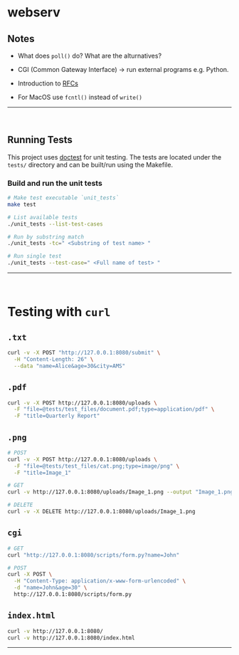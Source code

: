 # webserv

## Notes

- What does `poll()` do? What are the alturnatives?

- CGI (Common Gateway Interface) -> run external programs e.g. Python.

- Introduction to [RFCs](https://www.ietf.org/process/rfcs/#introduction)

- For MacOS use `fcntl()` instead of `write()`

---

<br/>



## Running Tests

This project uses [doctest](https://github.com/doctest/doctest) for unit testing. The tests are located under the `tests/` directory and can be built/run using the Makefile.

### Build and run the unit tests

```bash
# Make test executable `unit_tests`
make test

# List available tests
./unit_tests --list-test-cases

# Run by substring match
./unit_tests -tc=" <Substring of test name> "

# Run single test
./unit_tests --test-case=" <Full name of test> "
```

---

<br/>


# Testing with `curl`

## `.txt`

```bash
curl -v -X POST "http://127.0.0.1:8080/submit" \
  -H "Content-Length: 26" \
  --data "name=Alice&age=30&city=AMS"
```

## `.pdf`

```bash
curl -v -X POST http://127.0.0.1:8080/uploads \
  -F "file=@tests/test_files/document.pdf;type=application/pdf" \
  -F "title=Quarterly Report"
```

## `.png`

```bash
# POST
curl -v -X POST http://127.0.0.1:8080/uploads \
  -F "file=@tests/test_files/cat.png;type=image/png" \
  -F "title=Image_1"

# GET
curl -v http://127.0.0.1:8080/uploads/Image_1.png --output "Image_1.png"

# DELETE
curl -v -X DELETE http://127.0.0.1:8080/uploads/Image_1.png
```

## `cgi`

```bash
# GET
curl "http://127.0.0.1:8080/scripts/form.py?name=John"

# POST
curl -X POST \
  -H "Content-Type: application/x-www-form-urlencoded" \
  -d "name=John&age=30" \
  http://127.0.0.1:8080/scripts/form.py
```


## `index.html`

```bash
curl -v http://127.0.0.1:8080/
curl -v http://127.0.0.1:8080/index.html
```

---

<br/>

